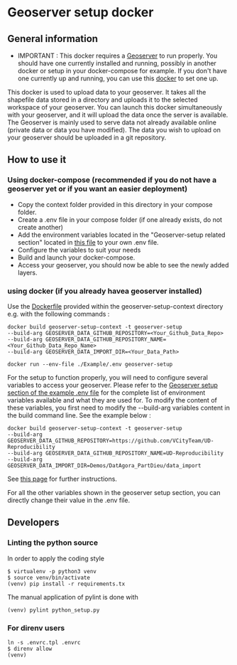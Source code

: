 # Geoserver setup docker

## General information

- IMPORTANT : This docker requires a [Geoserver](http://geoserver.org/) to run properly. You should have one currently installed and running, possibly in another docker or setup in your docker-compose for example. If you don't have one currently up and running, you can use this [docker](https://hub.docker.com/r/kartoza/geoserver/) to set one up.

This docker is used to upload data to your geoserver. It takes all the shapefile data stored in a directory and uploads it to the selected workspace of your geoserver. You can launch this docker simultaneously with your geoserver, and it will upload the data once the server is available. The Geoserver is mainly used to serve data not already available online (private data or data you have modified). The data you wish to upload on your geoserver should be uploaded in a git repository.

## How to use it

### Using docker-compose (recommended if you do not have a geoserver yet or if you want an easier deployment)

- Copy the context folder provided in this directory in your compose folder.
- Create a .env file in your compose folder (if one already exists, do not create another)
- Add the environment variables located in the "Geoserver-setup related section" located in [this file](Example/.env) to your own .env file.
- Configure the variables to suit your needs
- Build and launch your docker-compose.
- Access your geoserver, you should now be able to see the newly added layers.

### using docker (if you already havea geoserver installed)

Use the [Dockerfile](geoserver-setup-context/Dockerfile) provided within the geoserver-setup-context directory e.g. with
the following commands :
```
docker build geoserver-setup-context -t geoserver-setup 
--build-arg GEOSERVER_DATA_GITHUB_REPOSITORY=<Your_Github_Data_Repo>
--build-arg GEOSERVER_DATA_GITHUB_REPOSITORY_NAME=<Your_Github_Data_Repo_Name>
--build-arg GEOSERVER_DATA_IMPORT_DIR=<Your_Data_Path>

docker run --env-file ./Example/.env geoserver-setup
```

For the setup to function properly, you will need to configure several variables to access your geoserver.
Please refer to the [Geoserver setup section of the example .env file](./Example/.env) for the complete list of environment variables available and what they are used for.
To modify the content of these variables, you first need to modify the --build-arg variables content in the build command line. See the example below :
```
docker build geoserver-setup-context -t geoserver-setup 
--build-arg GEOSERVER_DATA_GITHUB_REPOSITORY=https://github.com/VCityTeam/UD-Reproducibility 
--build-arg GEOSERVER_DATA_GITHUB_REPOSITORY_NAME=UD-Reproducibility 
--build-arg GEOSERVER_DATA_IMPORT_DIR=Demos/DatAgora_PartDieu/data_import
```
See [this page](https://docs.docker.com/engine/reference/commandline/build/#set-build-time-variables---build-arg) for further instructions.

For all the other variables shown in the geoserver setup section, you can directly change their value in the .env file.

## Developers

### Linting the python source
In order to apply the coding style
```
$ virtualenv -p python3 venv
$ source venv/bin/activate
(venv) pip install -r requirements.tx
```
The manual application of pylint is done with
```
(venv) pylint python_setup.py
```

### For direnv users
```
ln -s .envrc.tpl .envrc
$ direnv allow
(venv)
```
